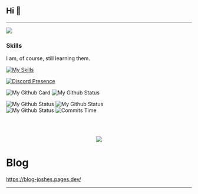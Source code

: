 ## Hi 👋

---

![](https://komarev.com/ghpvc/?username=CoolJosh0221)

### Skills

I am, of course, still learning them.

[![My Skills](https://skillicons.dev/icons?i=python,js,html,css,tailwindcss,c,cpp,rust,unity,vscode,neovim,md,discord,github,githubactions,git,linux,docker,bash,cmake,django,tensorflow,qt,nodejs&perline=8)](https://skillicons.dev)

[![Discord Presence](https://lanyard.cnrad.dev/api/847772018928779285)](https://discord.com/users/847772018928779285)

![My Github Card](https://github-profile-trophy.vercel.app/?username=cooljosh0221&theme=dracula&no-frame=true&row=1&column=7)
![My Github Status](https://github-profile-summary-cards.vercel.app/api/cards/profile-details?username=cooljosh0221&theme=ayu_mirage)

<div style="display: flex width: 200px;">
  <img src="https://github-profile-summary-cards.vercel.app/api/cards/repos-per-language?username=cooljosh0221&theme=ayu_mirage" alt="My Github Status" style="flex: 1;">
  <img src="https://github-profile-summary-cards.vercel.app/api/cards/most-commit-language?username=cooljosh0221&theme=ayu_mirage" alt="My Github Status" style="flex: 1;">
</div>

<div style="display: flex width: 200px;">
  <img src="https://github-profile-summary-cards.vercel.app/api/cards/stats?username=cooljosh0221&theme=ayu_mirage" alt="My Github Status" style="flex: 1;">
  <img src="https://github-profile-summary-cards.vercel.app/api/cards/productive-time?username=cooljosh0221&theme=ayu_mirage&utcOffset=8" alt="Commits Time" style="flex: 1;">
</div>

<br><br>

<div align="center">
<a href="https://www.youtube.com/watch?v=dQw4w9WgXcQ"><img src="https://hits.seeyoufarm.com/api/count/incr/badge.svg?url=https%3A%2F%2Fdiscord.gg%2FQwXXNGNkeh&count_bg=%2379C83D&title_bg=%23555555&icon=&icon_color=%23E7E7E7&title=Join+my+discord+server&edge_flat=false"/></a>
</div>

# Blog

<https://blog-joshes.pages.dev/>

<hr>
